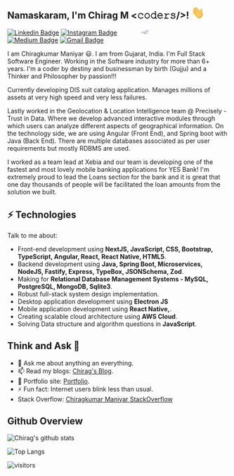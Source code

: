 <h2> Namaskaram, I'm Chirag M <𝚌𝚘𝚍𝚎𝚛𝚜/>! <img src="https://raw.githubusercontent.com/ABSphreak/ABSphreak/master/gifs/Hi.gif" width="30px"></h2>

<img align='right' style='border-radius: 50%;' src='https://avatars.githubusercontent.com/u/37377238?v=4' width='200'>


[![Linkedin Badge](https://img.shields.io/badge/-Chiragkumar%20Maniyar-blue?style=flat-square&logo=Linkedin&logoColor=white&link=https://www.linkedin.com/in/chiragkumar-maniyar/)](https://www.linkedin.com/in/chiragkumar-maniyar/)
[![Instagram Badge](https://img.shields.io/badge/-charminggg_chirag-purple?style=flat-square&logo=instagram&logoColor=white&link=https://www.instagram.com/charminggg_chirag/)](https://www.instagram.com/charminggg_chirag/)
[![Medium Badge](https://img.shields.io/badge/-@cumaniar-03a57a?style=flat-square&labelColor=000000&logo=Medium&link=https://medium.com/@cumaniar/)](https://cumaniar.medium.com/)
[![Gmail Badge](https://img.shields.io/badge/-chiragma18633@gmail.com-c14438?style=flat-square&logo=Gmail&logoColor=white&link=mailto:chiragma18633@gmail.com)](mailto:chiragma18633@gmail.com)

I am Chiragkumar Maniyar 😃. I am from Gujarat, India. I'm Full Stack Software Engineer. Working in the Software industry for more than 6+ years. I'm a coder by destiny and businessman by birth (Gujju) and a Thinker and Philosopher by passion!!!

Currently developing DIS suit catalog application. Manages millions of assets at very high speed and very less failures. 

Lastly worked in the Geolocation & Location Intelligence team @ Precisely - Trust in Data. Where we develop advanced interactive modules through which users can analyze different aspects of geographical information. On the technology side, we are using Angular (Front End), and Spring boot with Java (Back End). There are multiple databases associated as per user requirements but mostly RDBMS are used.

I worked as a team lead at Xebia and our team is developing one of the fastest and most lovely mobile banking applications for YES Bank! I'm extremely proud to lead the Loans section for the bank and it is great that one day thousands of people will be facilitated the loan amounts from the solution we built.


## ⚡ Technologies
Talk to me about:
- Front-end development using **NextJS, JavaScript, CSS, Bootstrap, TypeScript, Angular, React, React Native, HTML5**.
- Backend development using **Java, Spring Boot, Microservices, NodeJS, Fastify, Express, TypeBox, JSONSchema, Zod**.
- Making for **Relational Database Management Systems - MySQL, PostgreSQL, MongoDB, Sqlite3**.
- Robust full-stack system design implementation.
- Desktop application development using **Electron JS**
- Mobile application development using **React Native,**.
- Creating scalable cloud architecture using **AWS Cloud**.
- Solving Data structure and algorithm questions in **JavaScript**.



## Think and Ask 🤔
- 💬 Ask me about anything an everything.
- 📫 Read my blogs: [Chirag's Blog](https://cumaniar.medium.com/).
- 🎯 Portfolio site: [Portfolio](https://chirag-maniyar.netlify.app/).
- ⚡ Fun fact: Internet users blink less than usual.
- Stack Overflow: [Chiragkumar Maniyar StackOverflow](https://stackoverflow.com/users/11396275/chirag-maniar)


## Github Overview

![Chirag's github stats](https://github-readme-stats.vercel.app/api?username=cumaniar&hide=["issues"]&show_icons=true)

![Top Langs](https://github-readme-stats.vercel.app/api/top-langs/?username=cumaniar&hide=TeX&layout=compact)

![visitors](https://visitor-badge.glitch.me/badge?page_id=cumaniar.cumaniar)

